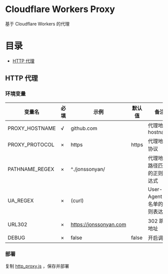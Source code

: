 # Cloudflare Workers Proxy

基于 Cloudflare Workers 的代理

# 目录

- [HTTP 代理](#http-代理)

## HTTP 代理

### 环境变量

| 变量名            | 必填  | 示例                     | 默认值   | 备注                   |
|----------------|-----|------------------------|-------|----------------------|
| PROXY_HOSTNAME | √   | github.com             |       | 代理地址 hostname        |
| PROXY_PROTOCOL | ×   | https                  | https | 代理地址协议               |
| PATHNAME_REGEX | ×   | ^./jonssonyan/         |       | 代理地址路径匹配的正则表达式       |
| UA_REGEX       | ×   | (curl)                 |       | User-Agent 白名单的正则表达式 |
| URL302         | ×   | https://jonssonyan.com |       | 302 跳转地址             |
| DEBUG          | ×   | false                  | false | 开启调试                 |

### 部署

复制 [http_proxy.js](http_proxy.js) ，保存并部署
